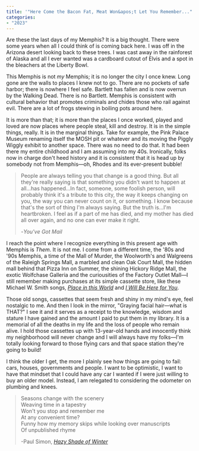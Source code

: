 ```yaml
---
title: '"Here Come the Bacon Fat, Meat Won&apos;t Let You Remember..."'
categories:
- "2023"
---
```


Are these the last days of my Memphis?  It is a big thought.  There were some years when all I could think of is coming back here.  I was off in the Arizona desert looking back to these trees. I was cast away in the rainforest of Alaska and all I ever wanted was a cardboard cutout of Elvis and a spot in the bleachers at the Liberty Bowl.

This Memphis is not *my* Memphis; it is no longer the city I once knew.  Long gone are the walls to places I knew not to go.  There are no pockets of safe harbor; there is nowhere I feel safe.  Bartlett has fallen and is now overrun by the Walking Dead.  There is no Bartlett.  Memphis is consistent with cultural behavior that promotes criminals and chides those who rail against evil.  There are a lot of frogs stewing in boiling pots around here.

It is more than that; it is more than the places I once worked, played and loved are now places where people steal, kill and destroy.  It is in the simple things, really.  It is in the marginal things. Take for example, the Pink Palace Museum renaming itself the MOSH pit or whatever and its moving the Piggly Wiggly exhibit to another space.  There was no need to do that.  It had been there my entire childhood and I am assuming into my 40s.  Ironically, folks now in charge don't heed history and it is consistent that it is head up by somebody not from Memphis—oh, Rhodes and its ever-present bubble!

> People are always telling you that change is a good thing. But all they're really saying is that something you didn't want to happen at all...has happened...In fact, someone, some foolish person, will probably think it's a tribute to this city, the way it keeps changing on you, the way you can never count on it, or something. I know because that's the sort of thing I'm always saying. But the truth is...I'm heartbroken. I feel as if a part of me has died, and my mother has died all over again, and no one can ever make it right.
>
> -*You've Got Mail*

I reach the point where I recognize everything in this present age with Memphis is *Them*.  It is not me.  I come from a different time, the '80s and '90s Memphis, a time of the Mall of Murder, the Woolworth's and Walgreens of the Raleigh Springs Mall, a marbled and clean Oak Court Mall, the hidden mall behind that Pizza Inn on Summer, the shining Hickory Ridge Mall, the exotic Wolfchase Galleria and the curiousities of the Factory Outlet Mall—I still remember making purchases at its simple cassette store, like these Michael W. Smith songs, [*Place in this World*](https://music.youtube.com/watch?v=vHtEi8Wqxd8&feature=share) and [*I Will Be Here for You*](https://music.youtube.com/watch?v=M-hgLP9YKiA&feature=share).

Those old songs, cassettes that seem fresh and shiny in my mind's eye, feel nostalgic to me.  And then I look in the mirror,  "Graying facial hair—what is THAT?"  I see it and it serves as a receipt to the knowledge, wisdom and stature I have gained and the amount I paid to put them in my library.  It is a memorial of all the deaths in my life and the loss of people who remain alive.  I hold those cassettes up with 13-year-old hands and innocently think my neighborhood will never change and I will always have my folks—I'm totally looking forward to those flying cars and that space station they're going to build!

I think the older I get, the more I plainly see how things are going to fail:  cars, houses, governments and people.  I want to be optimistic, I want to have that mindset that I could have any car I wanted if I were just willing to buy an older model.  Instead, I am relegated to considering the odometer on plumbing and knees. 

> Seasons change with the scenery  
Weaving time in a tapestry  
Won't you stop and remember me  
At any convenient time?  
Funny how my memory skips while looking over manuscripts  
Of unpublished rhyme  
>  
> -Paul Simon, *[Hazy Shade of Winter](https://music.youtube.com/watch?v=FQRTpN_UuFs&feature=share)*




